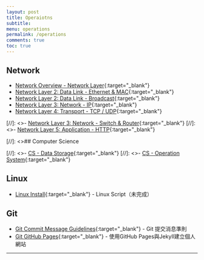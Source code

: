 ```yaml
---
layout: post
title: Operaiotns
subtitle:
menu: operations
permalink: /operations
comments: true
toc: true
---
```


## Network

- [Network Overview - Network Layer](https://www.hauchenglee.com/operations/2020/04/18/network-layer.html){:target="_blank"}
- [Network Layer 2: Data Link - Ethernet & MAC](https://www.hauchenglee.com/operations/2020/04/19/network-ethernet-and-mac.html){:target="_blank"}
- [Network Layer 2: Data Link - Broadcast](https://www.hauchenglee.com/operations/2020/04/21/network-broadcast.html){:target="_blank"}
- [Network Layer 3: Network - IP](https://www.hauchenglee.com/operations/2020/04/23/network-ip.html){:target="_blank"}
- [Network Layer 4: Transport - TCP / UDP](https://www.hauchenglee.com/operations/2020/04/24/network-tcp-udp.html){:target="_blank"}

[//]: <>- [Network Layer 3: Network - Switch & Router](https://www.hauchenglee.com/operations/2020/04/22/network-switch-router.html){:target="_blank"}
[//]: <>- [Network Layer 5: Application - HTTP](https://www.hauchenglee.com/operations/2020/04/26/network-http.html){:target="_blank"}

[//]: <>## Computer Science

[//]: <>- [CS - Data Storage](https://www.hauchenglee.com/operations/2020/07/30/cs-data-storage.html){:target="_blank"}
[//]: <>- [CS - Operation System](https://www.hauchenglee.com/operations/2020/08/02/cs-operation-system.html){:target="_blank"}

## Linux

- [Linux Install](){:target="_blank"} - Linux Script（未完成）

## Git

- [Git Commit Message Guidelines](https://www.hauchenglee.com/operations/2019/12/25/git-commit-msg-guidelines.html){:target="_blank"} - Git 提交消息準則
- [Git GitHub Pages](https://www.hauchenglee.com/operations/2021/07/11/githubpages.html){:target="_blank"} - 使用GitHub Pages與Jekyll建立個人網站

---
